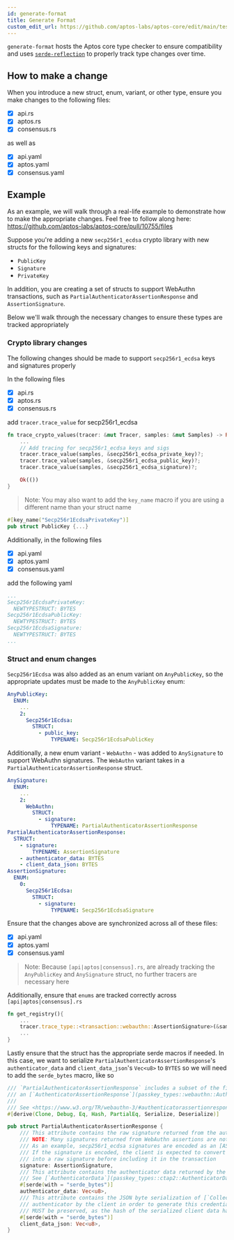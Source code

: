 ```yaml
---
id: generate-format
title: Generate Format
custom_edit_url: https://github.com/aptos-labs/aptos-core/edit/main/testsuite/generate-format/README.md
---
```


`generate-format` hosts the Aptos core type checker to ensure compatibility and uses 
[`serde-reflection`](https://github.com/aptos-labs/serde-reflection) to properly track type changes over time. 

## How to make a change

When you introduce a new struct, enum, variant, or other type, ensure you make changes to the following files:
- [x] api.rs
- [x] aptos.rs
- [x] consensus.rs

as well as
- [x] api.yaml
- [x] aptos.yaml
- [x] consensus.yaml

## Example
As an example, we will walk through a real-life example to demonstrate how to make the appropriate changes.
Feel free to follow along here: https://github.com/aptos-labs/aptos-core/pull/10755/files

Suppose you're adding a new `secp256r1_ecdsa` crypto library with new structs for the following keys and signatures:
- `PublicKey` 
- `Signature` 
- `PrivateKey`

In addition, you are creating a set of structs to support WebAuthn transactions,
such as `PartialAuthenticatorAssertionResponse` and `AssertionSignature`.

Below we'll walk through the necessary changes to ensure these types are tracked appropriately

### Crypto library changes

The following changes should be made to support `secp256r1_ecdsa` keys and signatures properly

In the following files
- [x] api.rs
- [x] aptos.rs
- [x] consensus.rs

add `tracer.trace_value` for secp256r1_ecdsa

```rust
fn trace_crypto_values(tracer: &mut Tracer, samples: &mut Samples) -> Result<()> {
    ...
    // Add tracing for secp256r1_ecdsa keys and sigs
    tracer.trace_value(samples, &secp256r1_ecdsa_private_key)?;
    tracer.trace_value(samples, &secp256r1_ecdsa_public_key)?;
    tracer.trace_value(samples, &secp256r1_ecdsa_signature)?;

    Ok(())
}
```

> Note: You may also want to add the `key_name` macro if you are using a different name than your struct name 

```rust
#[key_name("Secp256r1EcdsaPrivateKey")]
pub struct PublicKey {...}
```

Additionally, in the following files
- [x] api.yaml
- [x] aptos.yaml
- [x] consensus.yaml

add the following yaml

```yaml
...
Secp256r1EcdsaPrivateKey:
  NEWTYPESTRUCT: BYTES
Secp256r1EcdsaPublicKey:
  NEWTYPESTRUCT: BYTES
Secp256r1EcdsaSignature:
  NEWTYPESTRUCT: BYTES
...
```

### Struct and enum changes

`Secp256r1Ecdsa` was also added as an enum variant on `AnyPublicKey`, so the appropriate updates must be made to the `AnyPublicKey` enum:

```yaml
AnyPublicKey:
  ENUM:
    ...
    2:
      Secp256r1Ecdsa:
        STRUCT:
          - public_key:
              TYPENAME: Secp256r1EcdsaPublicKey
```

Additionally, a new enum variant - `WebAuthn` - was added to `AnySignature` to support WebAuthn signatures. 
The `WebAuthn` variant takes in a `PartialAuthenticatorAssertionResponse` struct.  

```yaml
AnySignature:
  ENUM:
    ...
    2:
      WebAuthn:
        STRUCT:
          - signature:
              TYPENAME: PartialAuthenticatorAssertionResponse
PartialAuthenticatorAssertionResponse:
  STRUCT:
    - signature:
        TYPENAME: AssertionSignature
    - authenticator_data: BYTES
    - client_data_json: BYTES
AssertionSignature:
  ENUM:
    0:
      Secp256r1Ecdsa:
        STRUCT:
          - signature:
              TYPENAME: Secp256r1EcdsaSignature
```

Ensure that the changes above are synchronized across all of these files:
- [x] api.yaml
- [x] aptos.yaml
- [x] consensus.yaml

> Note: Because `[api|aptos|consensus].rs`, are already tracking the `AnyPublicKey` and `AnySignature` struct, no further tracers are necessary here

Additionally, ensure that `enums` are tracked correctly across `[api|aptos|consensus].rs`
```rust
fn get_registry(){
    ...
    tracer.trace_type::<transaction::webauthn::AssertionSignature>(&samples)?;
    ...
}
```

Lastly ensure that the struct has the appropriate serde macros if needed. In this case, we want to serialize
`PartialAuthenticatorAssertionResponse`'s `authenticator_data` and `client_data_json`'s `Vec<u8>` to `BYTES` 
so we will need to add the `serde_bytes` macro, like so

```rust
/// `PartialAuthenticatorAssertionResponse` includes a subset of the fields returned from
/// an [`AuthenticatorAssertionResponse`](passkey_types::webauthn::AuthenticatorAssertionResponse)
///
/// See <https://www.w3.org/TR/webauthn-3/#authenticatorassertionresponse>
#[derive(Clone, Debug, Eq, Hash, PartialEq, Serialize, Deserialize)]

pub struct PartialAuthenticatorAssertionResponse {
    /// This attribute contains the raw signature returned from the authenticator.
    /// NOTE: Many signatures returned from WebAuthn assertions are not raw signatures.
    /// As an example, secp256r1_ecdsa signatures are encoded as an [ASN.1 DER Ecdsa-Sig_value](https://www.w3.org/TR/webauthn-3/#sctn-signature-attestation-types)
    /// If the signature is encoded, the client is expected to convert the encoded signature
    /// into a raw signature before including it in the transaction
    signature: AssertionSignature,
    /// This attribute contains the authenticator data returned by the authenticator.
    /// See [`AuthenticatorData`](passkey_types::ctap2::AuthenticatorData).
    #[serde(with = "serde_bytes")]
    authenticator_data: Vec<u8>,
    /// This attribute contains the JSON byte serialization of [`CollectedClientData`](CollectedClientData) passed to the
    /// authenticator by the client in order to generate this credential. The exact JSON serialization
    /// MUST be preserved, as the hash of the serialized client data has been computed over it.
    #[serde(with = "serde_bytes")]
    client_data_json: Vec<u8>,
}
```
